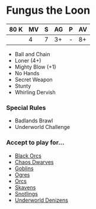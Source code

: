# Fungus the Loon
| 80 K  | MV | S | AG | P | AV |
| --- | --- | --- | --- | --- | --- |
| | 4 | 7 | 3+ | - | 8+ |

* Ball and Chain
* Loner (4+)
* Mighty Blow (+1)
* No Hands
* Secret Weapon
* Stunty
* Whirling Dervish

### Special Rules
* Badlands Brawl
* Underworld Challenge

### Accept to play for...
* [Black Orcs](../teams/Black_Orcs.md)
* [Chaos Dwarves](../teams/Chaos_Dwarves.md)
* [Goblins](../teams/Goblins.md)
* [Ogres](../teams/Ogres.md)
* [Orcs](../teams/Orcs.md)
* [Skavens](../teams/Skavens.md)
* [Snotlings](../teams/Snotlings.md)
* [Underworld Denizens](../teams/Underworld_Denizens.md)
